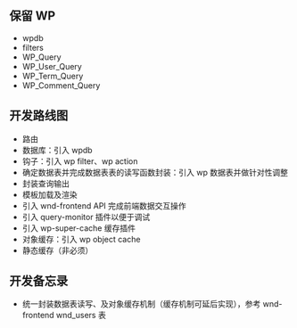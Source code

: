 ## 保留 WP
- wpdb
- filters
- WP_Query
- WP_User_Query
- WP_Term_Query
- WP_Comment_Query

## 开发路线图
- 路由
- 数据库：引入 wpdb
- 钩子：引入 wp filter、wp action
- 确定数据表并完成数据表表的读写函数封装：引入 wp 数据表并做针对性调整
- 封装查询输出
- 模板加载及渲染
- 引入 wnd-frontend API 完成前端数据交互操作
- 引入 query-monitor 插件以便于调试
- 引入 wp-super-cache 缓存插件
- 对象缓存：引入 wp object cache
- 静态缓存（非必须）

## 开发备忘录
- 统一封装数据表读写、及对象缓存机制（缓存机制可延后实现），参考 wnd-frontend wnd_users 表